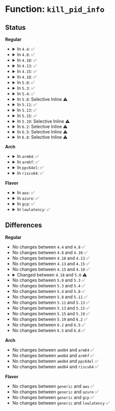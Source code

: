 # Function: <code>kill_pid_info</code>

## Status
<b>Regular</b>
<ul>
<li>
<details>
<summary>In <code>4.4</code>: ✅</summary>

```c
int kill_pid_info(int sig, struct siginfo *info, struct pid *pid);
```

**Collision:** Unique Global

**Inline:** No

**Transformation:** False

**Instances:**

```
In kernel/signal.c (ffffffff8108f870)
Location: kernel/signal.c:1288
Inline: False
Direct callers:
  - kernel/signal.c:kill_pid
  - kernel/signal.c:SYSC_kill
  - kernel/signal.c:do_rt_sigqueueinfo
  - kernel/time/itimer.c:it_real_fn
  - ipc/mqueue.c:__do_notify
```
**Symbols:**

```
ffffffff8108f870-ffffffff8108f8bc: kill_pid_info (STB_GLOBAL)
```
</details>
</li>
<li>
<details>
<summary>In <code>4.8</code>: ✅</summary>

```c
int kill_pid_info(int sig, struct siginfo *info, struct pid *pid);
```

**Collision:** Unique Global

**Inline:** No

**Transformation:** False

**Instances:**

```
In kernel/signal.c (ffffffff810928f0)
Location: kernel/signal.c:1288
Inline: False
Direct callers:
  - kernel/signal.c:do_rt_sigqueueinfo
  - kernel/signal.c:SYSC_kill
  - kernel/signal.c:kill_pid
  - kernel/time/itimer.c:it_real_fn
  - ipc/mqueue.c:__do_notify
```
**Symbols:**

```
ffffffff810928f0-ffffffff8109293c: kill_pid_info (STB_GLOBAL)
```
</details>
</li>
<li>
<details>
<summary>In <code>4.10</code>: ✅</summary>

```c
int kill_pid_info(int sig, struct siginfo *info, struct pid *pid);
```

**Collision:** Unique Global

**Inline:** No

**Transformation:** False

**Instances:**

```
In kernel/signal.c (ffffffff81097880)
Location: kernel/signal.c:1294
Inline: False
Direct callers:
  - kernel/signal.c:do_rt_sigqueueinfo
  - kernel/signal.c:SYSC_kill
  - kernel/signal.c:kill_pid
  - kernel/time/itimer.c:it_real_fn
  - ipc/mqueue.c:__do_notify
```
**Symbols:**

```
ffffffff81097880-ffffffff810978cc: kill_pid_info (STB_GLOBAL)
```
</details>
</li>
<li>
<details>
<summary>In <code>4.13</code>: ✅</summary>

```c
int kill_pid_info(int sig, struct siginfo *info, struct pid *pid);
```

**Collision:** Unique Global

**Inline:** No

**Transformation:** False

**Instances:**

```
In kernel/signal.c (ffffffff81094bb0)
Location: kernel/signal.c:1312
Inline: False
Direct callers:
  - kernel/signal.c:do_rt_sigqueueinfo
  - kernel/signal.c:SYSC_kill
  - kernel/signal.c:kill_pid
  - kernel/time/itimer.c:it_real_fn
  - ipc/mqueue.c:__do_notify
```
**Symbols:**

```
ffffffff81094bb0-ffffffff81094bfc: kill_pid_info (STB_GLOBAL)
```
</details>
</li>
<li>
<details>
<summary>In <code>4.15</code>: ✅</summary>

```c
int kill_pid_info(int sig, struct siginfo *info, struct pid *pid);
```

**Collision:** Unique Global

**Inline:** No

**Transformation:** False

**Instances:**

```
In kernel/signal.c (ffffffff8109ba50)
Location: kernel/signal.c:1313
Inline: False
Direct callers:
  - kernel/signal.c:do_rt_sigqueueinfo
  - kernel/signal.c:SYSC_kill
  - kernel/signal.c:kill_pid
  - kernel/time/itimer.c:it_real_fn
  - ipc/mqueue.c:__do_notify
```
**Symbols:**

```
ffffffff8109ba50-ffffffff8109ba9c: kill_pid_info (STB_GLOBAL)
```
</details>
</li>
<li>
<details>
<summary>In <code>4.18</code>: ✅</summary>

```c
int kill_pid_info(int sig, struct siginfo *info, struct pid *pid);
```

**Collision:** Unique Global

**Inline:** No

**Transformation:** False

**Instances:**

```
In kernel/signal.c (ffffffff8109fab0)
Location: kernel/signal.c:1311
Inline: False
Direct callers:
  - kernel/signal.c:do_rt_sigqueueinfo
  - kernel/signal.c:__do_sys_kill
  - kernel/signal.c:kill_pid
  - kernel/time/itimer.c:it_real_fn
  - ipc/mqueue.c:__do_notify
```
**Symbols:**

```
ffffffff8109fab0-ffffffff8109fafc: kill_pid_info (STB_GLOBAL)
```
</details>
</li>
<li>
<details>
<summary>In <code>5.0</code>: ✅</summary>

```c
int kill_pid_info(int sig, struct kernel_siginfo *info, struct pid *pid);
```

**Collision:** Unique Global

**Inline:** No

**Transformation:** False

**Instances:**

```
In kernel/signal.c (ffffffff810a7d60)
Location: kernel/signal.c:1395
Inline: False
Direct callers:
  - kernel/signal.c:do_rt_sigqueueinfo
  - kernel/signal.c:kill_pid
  - kernel/signal.c:kill_something_info
  - kernel/time/itimer.c:it_real_fn
  - ipc/mqueue.c:__do_notify
```
**Symbols:**

```
ffffffff810a7d60-ffffffff810a7db1: kill_pid_info (STB_GLOBAL)
```
</details>
</li>
<li>
<details>
<summary>In <code>5.3</code>: ✅</summary>

```c
int kill_pid_info(int sig, struct kernel_siginfo *info, struct pid *pid);
```

**Collision:** Unique Global

**Inline:** No

**Transformation:** False

**Instances:**

```
In kernel/signal.c (ffffffff810ad8d0)
Location: kernel/signal.c:1433
Inline: False
Direct callers:
  - kernel/signal.c:do_rt_sigqueueinfo
  - kernel/signal.c:__ia32_sys_pidfd_send_signal
  - kernel/signal.c:__ia32_sys_pidfd_send_signal
  - kernel/signal.c:__x64_sys_pidfd_send_signal
  - kernel/signal.c:__x64_sys_pidfd_send_signal
  - kernel/signal.c:kill_pid
  - kernel/signal.c:kill_something_info
  - kernel/time/itimer.c:it_real_fn
  - ipc/mqueue.c:__do_notify
```
**Symbols:**

```
ffffffff810ad8d0-ffffffff810ad92f: kill_pid_info (STB_GLOBAL)
```
</details>
</li>
<li>
<details>
<summary>In <code>5.4</code>: ✅</summary>

```c
int kill_pid_info(int sig, struct kernel_siginfo *info, struct pid *pid);
```

**Collision:** Unique Global

**Inline:** No

**Transformation:** False

**Instances:**

```
In kernel/signal.c (ffffffff810b3ef0)
Location: kernel/signal.c:1438
Inline: False
Direct callers:
  - kernel/signal.c:do_rt_sigqueueinfo
  - kernel/signal.c:__ia32_sys_pidfd_send_signal
  - kernel/signal.c:__ia32_sys_pidfd_send_signal
  - kernel/signal.c:__x64_sys_pidfd_send_signal
  - kernel/signal.c:__x64_sys_pidfd_send_signal
  - kernel/signal.c:kill_pid
  - kernel/signal.c:kill_something_info
  - kernel/time/itimer.c:it_real_fn
  - ipc/mqueue.c:__do_notify
```
**Symbols:**

```
ffffffff810b3ef0-ffffffff810b3f4f: kill_pid_info (STB_GLOBAL)
```
</details>
</li>
<li>
<details>
<summary>In <code>5.8</code>: Selective Inline ⚠️</summary>

```c
int kill_pid_info(int sig, struct kernel_siginfo *info, struct pid *pid);
```

**Collision:** Unique Global

**Inline:** Selective

**Transformation:** False

**Instances:**

```
In kernel/signal.c (ffffffff810bd326)
Location: kernel/signal.c:1438
Inline: True
Inline callers:
  - kernel/signal.c:kill_pid
Direct callers:
  - kernel/signal.c:do_rt_sigqueueinfo
  - kernel/signal.c:__do_sys_pidfd_send_signal
  - kernel/signal.c:__do_sys_pidfd_send_signal
  - kernel/signal.c:kill_something_info
  - kernel/time/itimer.c:it_real_fn
```
**Symbols:**

```
ffffffff810bd070-ffffffff810bd0e8: kill_pid_info (STB_GLOBAL)
```
</details>
</li>
<li>
<details>
<summary>In <code>5.11</code>: ✅</summary>

```c
int kill_pid_info(int sig, struct kernel_siginfo *info, struct pid *pid);
```

**Collision:** Unique Global

**Inline:** No

**Transformation:** False

**Instances:**

```
In kernel/signal.c (ffffffff810b83a0)
Location: kernel/signal.c:1439
Inline: False
Direct callers:
  - kernel/signal.c:do_rt_sigqueueinfo
  - kernel/signal.c:__do_sys_pidfd_send_signal
  - kernel/signal.c:__do_sys_pidfd_send_signal
  - kernel/signal.c:kill_pid
  - kernel/signal.c:kill_something_info
  - kernel/time/itimer.c:it_real_fn
```
**Symbols:**

```
ffffffff810b83a0-ffffffff810b843f: kill_pid_info (STB_GLOBAL)
```
</details>
</li>
<li>
<details>
<summary>In <code>5.13</code>: ✅</summary>

```c
int kill_pid_info(int sig, struct kernel_siginfo *info, struct pid *pid);
```

**Collision:** Unique Global

**Inline:** No

**Transformation:** False

**Instances:**

```
In kernel/signal.c (ffffffff810b9920)
Location: kernel/signal.c:1441
Inline: False
Direct callers:
  - kernel/signal.c:do_rt_sigqueueinfo
  - kernel/signal.c:__do_sys_pidfd_send_signal
  - kernel/signal.c:__do_sys_pidfd_send_signal
  - kernel/signal.c:kill_pid
  - kernel/signal.c:kill_something_info
  - kernel/time/itimer.c:it_real_fn
```
**Symbols:**

```
ffffffff810b9920-ffffffff810b99bf: kill_pid_info (STB_GLOBAL)
```
</details>
</li>
<li>
<details>
<summary>In <code>5.15</code>: ✅</summary>

```c
int kill_pid_info(int sig, struct kernel_siginfo *info, struct pid *pid);
```

**Collision:** Unique Global

**Inline:** No

**Transformation:** False

**Instances:**

```
In kernel/signal.c (ffffffff810cbf30)
Location: kernel/signal.c:1467
Inline: False
Direct callers:
  - kernel/signal.c:do_rt_sigqueueinfo
  - kernel/signal.c:__do_sys_pidfd_send_signal
  - kernel/signal.c:__do_sys_pidfd_send_signal
  - kernel/signal.c:kill_pid
  - kernel/signal.c:kill_something_info
  - kernel/time/itimer.c:it_real_fn
```
**Symbols:**

```
ffffffff810cbf30-ffffffff810cbfcf: kill_pid_info (STB_GLOBAL)
```
</details>
</li>
<li>
<details>
<summary>In <code>5.19</code>: Selective Inline ⚠️</summary>

```c
int kill_pid_info(int sig, struct kernel_siginfo *info, struct pid *pid);
```

**Collision:** Unique Global

**Inline:** Selective

**Transformation:** False

**Instances:**

```
In kernel/signal.c (ffffffff810e33a0)
Location: kernel/signal.c:1468
Inline: True
Inline callers:
  - kernel/signal.c:kill_pid
Direct callers:
  - kernel/signal.c:do_rt_sigqueueinfo
  - kernel/signal.c:__do_sys_pidfd_send_signal
  - kernel/signal.c:kill_something_info
  - kernel/time/itimer.c:it_real_fn
```
**Symbols:**

```
ffffffff810e3020-ffffffff810e30e8: kill_pid_info (STB_GLOBAL)
```
</details>
</li>
<li>
<details>
<summary>In <code>6.2</code>: Selective Inline ⚠️</summary>

```c
int kill_pid_info(int sig, struct kernel_siginfo *info, struct pid *pid);
```

**Collision:** Unique Global

**Inline:** Selective

**Transformation:** False

**Instances:**

```
In kernel/signal.c (ffffffff81103900)
Location: kernel/signal.c:1469
Inline: True
Inline callers:
  - kernel/signal.c:kill_pid
Direct callers:
  - kernel/signal.c:do_rt_sigqueueinfo
  - kernel/signal.c:__do_sys_pidfd_send_signal
  - kernel/signal.c:kill_something_info
  - kernel/time/itimer.c:it_real_fn
```
**Symbols:**

```
ffffffff81103530-ffffffff811035f8: kill_pid_info (STB_GLOBAL)
```
</details>
</li>
<li>
<details>
<summary>In <code>6.5</code>: Selective Inline ⚠️</summary>

```c
int kill_pid_info(int sig, struct kernel_siginfo *info, struct pid *pid);
```

**Collision:** Unique Global

**Inline:** Selective

**Transformation:** False

**Instances:**

```
In kernel/signal.c (ffffffff8110fb40)
Location: kernel/signal.c:1475
Inline: True
Inline callers:
  - kernel/signal.c:kill_pid
Direct callers:
  - kernel/signal.c:do_rt_sigqueueinfo
  - kernel/signal.c:__do_sys_pidfd_send_signal
  - kernel/signal.c:kill_something_info
  - kernel/time/itimer.c:it_real_fn
```
**Symbols:**

```
ffffffff8110f770-ffffffff8110f838: kill_pid_info (STB_GLOBAL)
```
</details>
</li>
<li>
<details>
<summary>In <code>6.8</code>: Selective Inline ⚠️</summary>

```c
int kill_pid_info(int sig, struct kernel_siginfo *info, struct pid *pid);
```

**Collision:** Unique Global

**Inline:** Selective

**Transformation:** False

**Instances:**

```
In kernel/signal.c (ffffffff811194b0)
Location: kernel/signal.c:1481
Inline: True
Inline callers:
  - kernel/signal.c:kill_pid
Direct callers:
  - kernel/signal.c:do_rt_sigqueueinfo
  - kernel/signal.c:__do_sys_pidfd_send_signal
  - kernel/signal.c:kill_something_info
  - kernel/time/itimer.c:it_real_fn
```
**Symbols:**

```
ffffffff811190e0-ffffffff811191a8: kill_pid_info (STB_GLOBAL)
```
</details>
</li>
</ul>
<b>Arch</b>
<ul>
<li>
<details>
<summary>In <code>arm64</code>: ✅</summary>

```c
int kill_pid_info(int sig, struct kernel_siginfo *info, struct pid *pid);
```

**Collision:** Unique Global

**Inline:** No

**Transformation:** False

**Instances:**

```
In kernel/signal.c (ffff80001010ffb8)
Location: kernel/signal.c:1438
Inline: False
Direct callers:
  - kernel/signal.c:do_rt_sigqueueinfo
  - kernel/signal.c:__arm64_sys_pidfd_send_signal
  - kernel/signal.c:__arm64_sys_pidfd_send_signal
  - kernel/signal.c:__arm64_sys_kill
  - kernel/signal.c:kill_pid
  - kernel/time/itimer.c:it_real_fn
  - kernel/time/itimer.c:it_real_fn
  - ipc/mqueue.c:__do_notify
```
**Symbols:**

```
ffff80001010ffb8-ffff800010110038: kill_pid_info (STB_GLOBAL)
```
</details>
</li>
<li>
<details>
<summary>In <code>armhf</code>: ✅</summary>

```c
int kill_pid_info(int sig, struct kernel_siginfo *info, struct pid *pid);
```

**Collision:** Unique Global

**Inline:** No

**Transformation:** False

**Instances:**

```
In kernel/signal.c (c0367d24)
Location: kernel/signal.c:1438
Inline: False
Direct callers:
  - kernel/signal.c:__se_sys_rt_sigqueueinfo
  - kernel/signal.c:__se_sys_pidfd_send_signal
  - kernel/signal.c:__se_sys_kill
  - kernel/signal.c:kill_pid
  - kernel/time/itimer.c:it_real_fn
  - ipc/mqueue.c:do_mq_timedsend
```
**Symbols:**

```
c0367d24-c0367d9c: kill_pid_info (STB_GLOBAL)
```
</details>
</li>
<li>
<details>
<summary>In <code>ppc64el</code>: ✅</summary>

```c
int kill_pid_info(int sig, struct kernel_siginfo *info, struct pid *pid);
```

**Collision:** Unique Global

**Inline:** No

**Transformation:** False

**Instances:**

```
In kernel/signal.c (c0000000001576d0)
Location: kernel/signal.c:1438
Inline: False
Direct callers:
  - kernel/signal.c:do_rt_sigqueueinfo
  - kernel/signal.c:__se_sys_pidfd_send_signal
  - kernel/signal.c:__se_sys_pidfd_send_signal
  - kernel/signal.c:__se_sys_kill
  - kernel/signal.c:kill_pid
  - kernel/time/itimer.c:it_real_fn
  - kernel/time/itimer.c:it_real_fn
  - ipc/mqueue.c:__do_notify
```
**Symbols:**

```
c0000000001576d0-c000000000157780: kill_pid_info (STB_GLOBAL)
```
</details>
</li>
<li>
<details>
<summary>In <code>riscv64</code>: ✅</summary>

```c
int kill_pid_info(int sig, struct kernel_siginfo *info, struct pid *pid);
```

**Collision:** Unique Global

**Inline:** No

**Transformation:** False

**Instances:**

```
In kernel/signal.c (ffffffe0000d0262)
Location: kernel/signal.c:1438
Inline: False
Direct callers:
  - kernel/signal.c:__se_sys_rt_sigqueueinfo
  - kernel/signal.c:__se_sys_pidfd_send_signal
  - kernel/signal.c:__se_sys_pidfd_send_signal
  - kernel/signal.c:__se_sys_kill
  - kernel/signal.c:kill_pid
  - kernel/time/itimer.c:it_real_fn
  - ipc/mqueue.c:__do_notify
```
**Symbols:**

```
ffffffe0000d0262-ffffffe0000d02c8: kill_pid_info (STB_GLOBAL)
```
</details>
</li>
</ul>
<b>Flavor</b>
<ul>
<li>
<details>
<summary>In <code>aws</code>: ✅</summary>

```c
int kill_pid_info(int sig, struct kernel_siginfo *info, struct pid *pid);
```

**Collision:** Unique Global

**Inline:** No

**Transformation:** False

**Instances:**

```
In kernel/signal.c (ffffffff810ae260)
Location: kernel/signal.c:1438
Inline: False
Direct callers:
  - kernel/signal.c:do_rt_sigqueueinfo
  - kernel/signal.c:__ia32_sys_pidfd_send_signal
  - kernel/signal.c:__ia32_sys_pidfd_send_signal
  - kernel/signal.c:__x64_sys_pidfd_send_signal
  - kernel/signal.c:__x64_sys_pidfd_send_signal
  - kernel/signal.c:kill_pid
  - kernel/signal.c:kill_something_info
  - kernel/time/itimer.c:it_real_fn
  - ipc/mqueue.c:__do_notify
```
**Symbols:**

```
ffffffff810ae260-ffffffff810ae2bf: kill_pid_info (STB_GLOBAL)
```
</details>
</li>
<li>
<details>
<summary>In <code>azure</code>: ✅</summary>

```c
int kill_pid_info(int sig, struct kernel_siginfo *info, struct pid *pid);
```

**Collision:** Unique Global

**Inline:** No

**Transformation:** False

**Instances:**

```
In kernel/signal.c (ffffffff8109cbb0)
Location: kernel/signal.c:1438
Inline: False
Direct callers:
  - kernel/signal.c:do_rt_sigqueueinfo
  - kernel/signal.c:__ia32_sys_pidfd_send_signal
  - kernel/signal.c:__ia32_sys_pidfd_send_signal
  - kernel/signal.c:__x64_sys_pidfd_send_signal
  - kernel/signal.c:__x64_sys_pidfd_send_signal
  - kernel/signal.c:kill_pid
  - kernel/signal.c:kill_something_info
  - kernel/time/itimer.c:it_real_fn
  - ipc/mqueue.c:__do_notify
```
**Symbols:**

```
ffffffff8109cbb0-ffffffff8109cc0f: kill_pid_info (STB_GLOBAL)
```
</details>
</li>
<li>
<details>
<summary>In <code>gcp</code>: ✅</summary>

```c
int kill_pid_info(int sig, struct kernel_siginfo *info, struct pid *pid);
```

**Collision:** Unique Global

**Inline:** No

**Transformation:** False

**Instances:**

```
In kernel/signal.c (ffffffff810ad7c0)
Location: kernel/signal.c:1438
Inline: False
Direct callers:
  - kernel/signal.c:do_rt_sigqueueinfo
  - kernel/signal.c:__ia32_sys_pidfd_send_signal
  - kernel/signal.c:__ia32_sys_pidfd_send_signal
  - kernel/signal.c:__x64_sys_pidfd_send_signal
  - kernel/signal.c:__x64_sys_pidfd_send_signal
  - kernel/signal.c:kill_pid
  - kernel/signal.c:kill_something_info
  - kernel/time/itimer.c:it_real_fn
  - ipc/mqueue.c:__do_notify
```
**Symbols:**

```
ffffffff810ad7c0-ffffffff810ad81f: kill_pid_info (STB_GLOBAL)
```
</details>
</li>
<li>
<details>
<summary>In <code>lowlatency</code>: ✅</summary>

```c
int kill_pid_info(int sig, struct kernel_siginfo *info, struct pid *pid);
```

**Collision:** Unique Global

**Inline:** No

**Transformation:** False

**Instances:**

```
In kernel/signal.c (ffffffff810b59d0)
Location: kernel/signal.c:1438
Inline: False
Direct callers:
  - kernel/signal.c:do_rt_sigqueueinfo
  - kernel/signal.c:__ia32_sys_pidfd_send_signal
  - kernel/signal.c:__ia32_sys_pidfd_send_signal
  - kernel/signal.c:__x64_sys_pidfd_send_signal
  - kernel/signal.c:__x64_sys_pidfd_send_signal
  - kernel/signal.c:kill_pid
  - kernel/signal.c:kill_something_info
  - kernel/time/itimer.c:it_real_fn
  - ipc/mqueue.c:__do_notify
```
**Symbols:**

```
ffffffff810b59d0-ffffffff810b5a41: kill_pid_info (STB_GLOBAL)
```
</details>
</li>
</ul>

## Differences
<b>Regular</b>
<ul>
<li>
No changes between <code>4.4</code> and <code>4.8</code> ✅
</li>
<li>
No changes between <code>4.8</code> and <code>4.10</code> ✅
</li>
<li>
No changes between <code>4.10</code> and <code>4.13</code> ✅
</li>
<li>
No changes between <code>4.13</code> and <code>4.15</code> ✅
</li>
<li>
No changes between <code>4.15</code> and <code>4.18</code> ✅
</li>
<li>
<details>
<summary>Changed between <code>4.18</code> and <code>5.0</code> ⚠️</summary>
<ul>
<li>
<b>Param type changed. </b>
<code>struct siginfo *info</code> ➡️ <code>struct kernel_siginfo *info</code>
</li>
</ul>
</details>
</li>
<li>
No changes between <code>5.0</code> and <code>5.3</code> ✅
</li>
<li>
No changes between <code>5.3</code> and <code>5.4</code> ✅
</li>
<li>
No changes between <code>5.4</code> and <code>5.8</code> ✅
</li>
<li>
No changes between <code>5.8</code> and <code>5.11</code> ✅
</li>
<li>
No changes between <code>5.11</code> and <code>5.13</code> ✅
</li>
<li>
No changes between <code>5.13</code> and <code>5.15</code> ✅
</li>
<li>
No changes between <code>5.15</code> and <code>5.19</code> ✅
</li>
<li>
No changes between <code>5.19</code> and <code>6.2</code> ✅
</li>
<li>
No changes between <code>6.2</code> and <code>6.5</code> ✅
</li>
<li>
No changes between <code>6.5</code> and <code>6.8</code> ✅
</li>
</ul>
<b>Arch</b>
<ul>
<li>
No changes between <code>amd64</code> and <code>arm64</code> ✅
</li>
<li>
No changes between <code>amd64</code> and <code>armhf</code> ✅
</li>
<li>
No changes between <code>amd64</code> and <code>ppc64el</code> ✅
</li>
<li>
No changes between <code>amd64</code> and <code>riscv64</code> ✅
</li>
</ul>
<b>Flavor</b>
<ul>
<li>
No changes between <code>generic</code> and <code>aws</code> ✅
</li>
<li>
No changes between <code>generic</code> and <code>azure</code> ✅
</li>
<li>
No changes between <code>generic</code> and <code>gcp</code> ✅
</li>
<li>
No changes between <code>generic</code> and <code>lowlatency</code> ✅
</li>
</ul>
